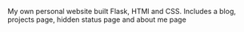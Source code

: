 My own personal website built Flask, HTMl and CSS. Includes a blog, projects page, hidden status page and about me page
